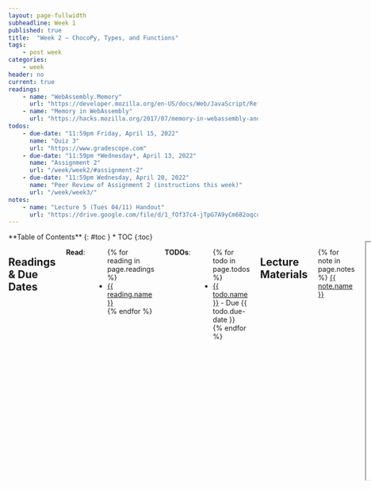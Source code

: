 ```yaml
---
layout: page-fullwidth
subheadline: Week 1
published: true
title:  "Week 2 – ChocoPy, Types, and Functions"
tags:
    - post week
categories:
    - week
header: no
current: true
readings:
    - name: "WebAssembly.Memory"
      url: "https://developer.mozilla.org/en-US/docs/Web/JavaScript/Reference/Global_Objects/WebAssembly/Memory"
    - name: "Memory in WebAssembly"
      url: "https://hacks.mozilla.org/2017/07/memory-in-webassembly-and-why-its-safer-than-you-think/"
todos:
    - due-date: "11:59pm Friday, April 15, 2022"
      name: "Quiz 3"
      url: "https://www.gradescope.com"
    - due-date: "11:59pm *Wednesday*, April 13, 2022"
      name: "Assignment 2"
      url: "/week/week2/#assignment-2"
    - due-date: "11:59pm Wednesday, April 20, 2022"
      name: "Peer Review of Assignment 2 (instructions this week)"
      url: "/week/week3/"
notes:
    - name: "Lecture 5 (Tues 04/11) Handout"
      url: "https://drive.google.com/file/d/1_fOf37c4-jTpG7A9yCm682oqcuotDlGA"
---
```



<div class="row">
<div class="medium-4 medium-push-8 columns" markdown="1">
<div class="panel radius fixed-toc"  data-options="sticky_on:large" markdown="1">
**Table of Contents**
{: #toc }
*  TOC
{:toc}
</div>
</div><!-- /.medium-4.columns -->

<div class="medium-8 medium-pull-4 columns" markdown="1">

## Readings & Due Dates

**Read**:

<ul>
{% for reading in page.readings %}
<li><a target="_blank" href="{{ reading.url }}">{{ reading.name }}</a></li>
{% endfor %}
</ul>

**TODOs**:

<ul>
{% for todo in page.todos %}
<li><a target="_blank" href="{{ todo.url }}">{{ todo.name }}</a> - Due {{ todo.due-date }}</li>
{% endfor %}
</ul>

## Lecture Materials

{% for note in page.notes %}
<a href="{{ note.url }}">{{ note.name }}</a>
<iframe src="{{ note.url }}/preview" width="640" height="480" allow="autoplay"></iframe>
{% else %}
_Links to podcasts, notes, and code from class will be here after they're created!_
{% endfor %}
